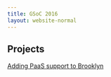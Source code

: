 ```yaml
---
title: GSoC 2016 
layout: website-normal
---
```


Projects
--------

[Adding PaaS support to Brooklyn
](https://summerofcode.withgoogle.com/dashboard/project/6531111119224832/overview/)